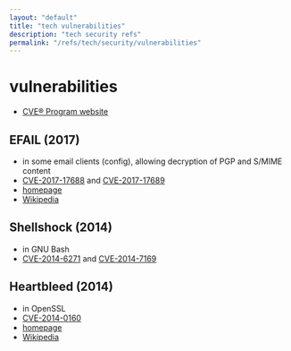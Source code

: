 ```yaml
---
layout: "default"
title: "tech vulnerabilities"
description: "tech security refs"
permalink: "/refs/tech/security/vulnerabilities"
---
```


# vulnerabilities

- [CVE® Program website](https://cve.mitre.org/)

## EFAIL (2017)

- in some email clients (config), allowing decryption of PGP and S/MIME content
- [CVE-2017-17688](https://cve.mitre.org/cgi-bin/cvename.cgi?name=CVE-2017-17688) and [CVE-2017-17689](https://cve.mitre.org/cgi-bin/cvename.cgi?name=CVE-2017-17689)
- [homepage](https://efail.de/)
- [Wikipedia](https://en.wikipedia.org/wiki/EFAIL)

## Shellshock (2014)

- in GNU Bash
- [CVE-2014-6271](https://cve.mitre.org/cgi-bin/cvename.cgi?name=CVE-2014-6271) and [CVE-2014-7169](https://cve.mitre.org/cgi-bin/cvename.cgi?name=CVE-2014-7169)

## Heartbleed (2014)

- in OpenSSL
- [CVE-2014-0160](https://cve.mitre.org/cgi-bin/cvename.cgi?name=CVE-2014-0160)
- [homepage](https://heartbleed.com/)
- [Wikipedia](https://en.wikipedia.org/wiki/Heartbleed)
